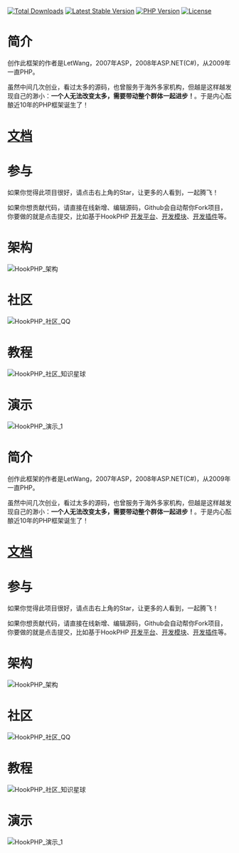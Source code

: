 [![Total Downloads](https://poser.pugx.org/letwang/hookphp/downloads)](https://packagist.org/packages/letwang/hookphp)
[![Latest Stable Version](https://poser.pugx.org/letwang/hookphp/v/stable)](https://packagist.org/packages/letwang/hookphp)
[![PHP Version](https://img.shields.io/badge/php-%3E%3D7.4-8892BF.svg)](http://www.php.net/)
[![License](https://poser.pugx.org/letwang/hookphp/license)](https://packagist.org/packages/letwang/hookphp)
# 简介
创作此框架的作者是LetWang，2007年ASP，2008年ASP.NET(C#)，从2009年一直PHP。

虽然中间几次创业，看过太多的源码，也曾服务于海外多家机构，但越是这样越发现自己的渺小：**一个人无法改变太多，需要带动整个群体一起进步！**。于是内心酝酿近10年的PHP框架诞生了！

# [文档][1]

# 参与
如果你觉得此项目很好，请点击右上角的Star，让更多的人看到，一起腾飞！

如果你想贡献代码，请直接在线新增、编辑源码，Github会自动帮你Fork项目，你要做的就是点击提交，比如基于HookPHP [开发平台][2]、[开发模块][3]、[开发插件][4]等。

# 架构
![HookPHP_架构](https://github.com/letwang/HookPHP/blob/master/demo/architecture.png?raw=true)

# 社区
![HookPHP_社区_QQ](https://github.com/letwang/HookPHP/blob/master/demo/qq.jpg?raw=true)

# 教程
![HookPHP_社区_知识星球](https://github.com/letwang/HookPHP/blob/master/demo/zsxq.png?raw=true)

# 演示
![HookPHP_演示_1](https://github.com/letwang/HookPHP/blob/master/demo/1.png?raw=true)

[1]: https://github.com/letwang/HookPHP/wiki
[2]: https://github.com/letwang/HookPHP/blob/master/app/
[3]: https://github.com/letwang/HookPHP/blob/master/app/admin/modules/
[4]: https://github.com/letwang/HookPHP/blob/master/app/admin/hooks/

# 简介
创作此框架的作者是LetWang，2007年ASP，2008年ASP.NET(C#)，从2009年一直PHP。

虽然中间几次创业，看过太多的源码，也曾服务于海外多家机构，但越是这样越发现自己的渺小：**一个人无法改变太多，需要带动整个群体一起进步！**。于是内心酝酿近10年的PHP框架诞生了！

# [文档][1]

# 参与
如果你觉得此项目很好，请点击右上角的Star，让更多的人看到，一起腾飞！

如果你想贡献代码，请直接在线新增、编辑源码，Github会自动帮你Fork项目，你要做的就是点击提交，比如基于HookPHP [开发平台][2]、[开发模块][3]、[开发插件][4]等。

# 架构
![HookPHP_架构](https://github.com/letwang/HookPHP/blob/master/demo/architecture.png?raw=true)

# 社区
![HookPHP_社区_QQ](https://github.com/letwang/HookPHP/blob/master/demo/qq.jpg?raw=true)

# 教程
![HookPHP_社区_知识星球](https://github.com/letwang/HookPHP/blob/master/demo/zsxq.png?raw=true)

# 演示
![HookPHP_演示_1](https://github.com/letwang/HookPHP/blob/master/demo/1.png?raw=true)

[1]: https://github.com/letwang/HookPHP/wiki
[2]: https://github.com/letwang/HookPHP/blob/master/app/
[3]: https://github.com/letwang/HookPHP/blob/master/app/admin/modules/
[4]: https://github.com/letwang/HookPHP/blob/master/app/admin/hooks/
